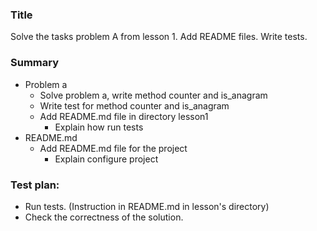 ### Title
Solve the tasks problem A from lesson 1. Add README files. Write tests.

### Summary
* Problem a
  * Solve problem a, write method counter and is_anagram
  * Write test for method counter and is_anagram
  * Add README.md file in directory lesson1
    * Explain how run tests
* README.md
  * Add README.md file for the project
    * Explain configure project

### Test plan:
* Run tests. (Instruction in README.md in lesson's directory)
* Check the correctness of the solution.